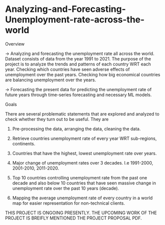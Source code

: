# Analyzing-and-Forecasting-Unemployment-rate-across-the-world

Overview

-> Analyzing and forecasting the unemployment rate all across the world. Dataset consists of
   data from the year 1991 to 2021. The purpose of the project is to analyze the trends and
   patterns of each country WRT each year. Checking which countries have seen adverse
   effects of unemployment over the past years. Checking how big economical countries are
   balancing unemployment over the years.

-> Forecasting the present data for predicting the unemployment rate of future years through
   time-series forecasting and necessary ML models.
   
Goals

There are several problematic statements that are explored and analyzed to check
whether they turn out to be useful. They are
1. Pre-processing the data, arranging the data, cleaning the data.

2. Retrieve countries unemployment rate of every year WRT sub-regions, continents.

3. Countries that have the highest, lowest unemployment rate over years.

4. Major change of unemployment rates over 3 decades. I.e 1991-2000, 2001-2010,
2011-2020.

5. Top 10 countries controlling unemployment rate from the past one decade and also
below 10 countries that have seen massive change in unemployment rate over the
past 10 years (decade).

6. Mapping the average unemployment rate of every country in a world map for easier
representation for non-technical clients.

THIS PROJECT IS ONGOING PRESENTLY. THE UPCOMING WORK OF THE PROJECT IS BREIFLY MENTIONED THE PROJECT PROPOSAL PDF.

